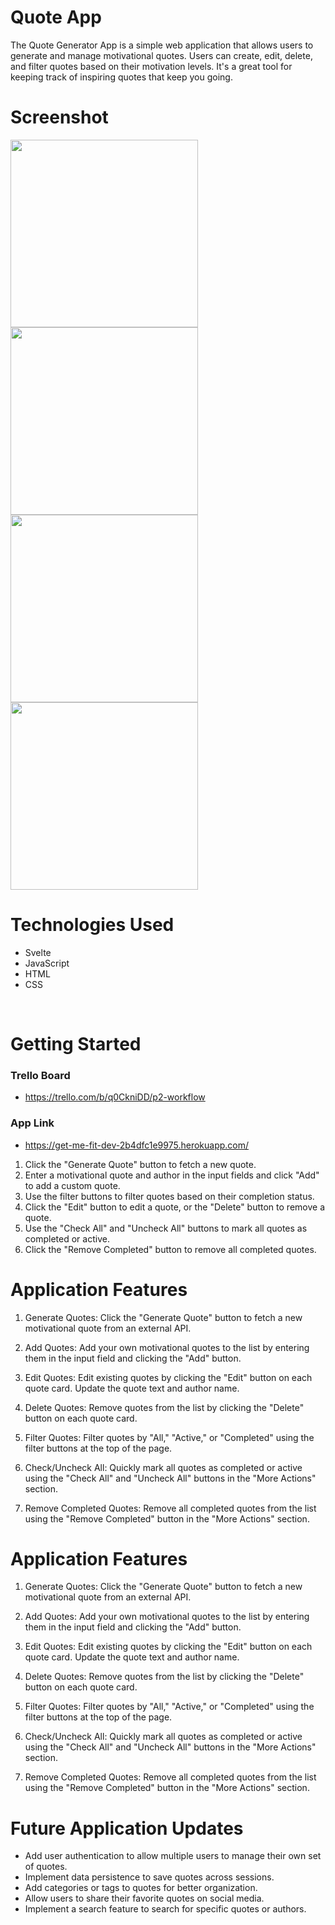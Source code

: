# Quote App

The Quote Generator App is a simple web application that allows users to generate and manage motivational quotes. Users can create, edit, delete, and filter quotes based on their motivation levels. It's a great tool for keeping track of inspiring quotes that keep you going.

# Screenshot
<img src="./public/img/image-2.png" height="300px">
<img src="./public/img/image-1.png" height="300px">
<img src="./public/img/image-3.png" height="300px">
<img src="./public/img/image-4.png" height="300px">

# Technologies Used

- Svelte
- JavaScript
- HTML
- CSS
<br>


# Getting Started

### Trello Board
- https://trello.com/b/q0CkniDD/p2-workflow 
### App Link
- https://get-me-fit-dev-2b4dfc1e9975.herokuapp.com/
1. Click the "Generate Quote" button to fetch a new quote.
2. Enter a motivational quote and author in the input fields and click "Add" to add a custom quote.
3. Use the filter buttons to filter quotes based on their completion status.
4. Click the "Edit" button to edit a quote, or the "Delete" button to remove a quote.
5. Use the "Check All" and "Uncheck All" buttons to mark all quotes as completed or active.
6. Click the "Remove Completed" button to remove all completed quotes.

# Application Features

1. Generate Quotes: Click the "Generate Quote" button to fetch a new motivational quote from an external API.

2. Add Quotes: Add your own motivational quotes to the list by entering them in the input field and clicking the "Add" button.

3. Edit Quotes: Edit existing quotes by clicking the "Edit" button on each quote card. Update the quote text and author name.

4. Delete Quotes: Remove quotes from the list by clicking the "Delete" button on each quote card.

5. Filter Quotes: Filter quotes by "All," "Active," or "Completed" using the filter buttons at the top of the page.

6. Check/Uncheck All: Quickly mark all quotes as completed or active using the "Check All" and "Uncheck All" buttons in the "More Actions" section.

7. Remove Completed Quotes: Remove all completed quotes from the list using the "Remove Completed" button in the "More Actions" section.

# Application Features
1. Generate Quotes: Click the "Generate Quote" button to fetch a new motivational quote from an external API.

2. Add Quotes: Add your own motivational quotes to the list by entering them in the input field and clicking the "Add" button.

3. Edit Quotes: Edit existing quotes by clicking the "Edit" button on each quote card. Update the quote text and author name.

4. Delete Quotes: Remove quotes from the list by clicking the "Delete" button on each quote card.

5. Filter Quotes: Filter quotes by "All," "Active," or "Completed" using the filter buttons at the top of the page.

6. Check/Uncheck All: Quickly mark all quotes as completed or active using the "Check All" and "Uncheck All" buttons in the "More Actions" section.

7. Remove Completed Quotes: Remove all completed quotes from the list using the "Remove Completed" button in the "More Actions" section.


# Future Application Updates

- Add user authentication to allow multiple users to manage their own set of quotes.
- Implement data persistence to save quotes across sessions.
- Add categories or tags to quotes for better organization.
- Allow users to share their favorite quotes on social media.
- Implement a search feature to search for specific quotes or authors.